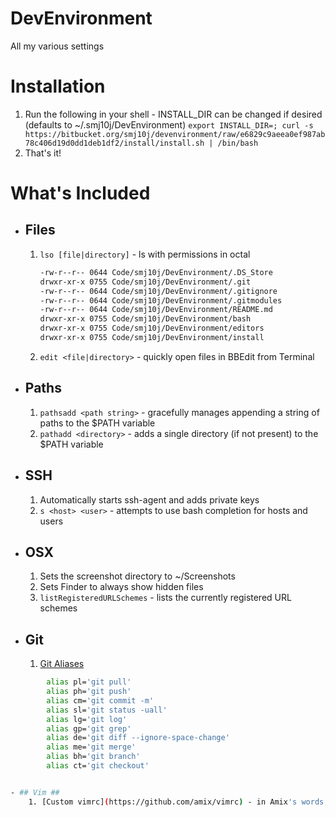DevEnvironment
==============

All my various settings

# Installation #

1. Run the following in your shell - INSTALL_DIR can be changed if desired (defaults to ~/.smj10j/DevEnvironment)
	```export INSTALL_DIR=; curl -s https://bitbucket.org/smj10j/devenvironment/raw/e6829c9aeea0ef987ab78c406d19d0dd1deb1df2/install/install.sh | /bin/bash```
2. That's it!



# What's Included #

- ## Files ##
	1. ```lso [file|directory]``` - ls with permissions in octal
		```bash
		-rw-r--r-- 0644 Code/smj10j/DevEnvironment/.DS_Store
		drwxr-xr-x 0755 Code/smj10j/DevEnvironment/.git
		-rw-r--r-- 0644 Code/smj10j/DevEnvironment/.gitignore
		-rw-r--r-- 0644 Code/smj10j/DevEnvironment/.gitmodules
		-rw-r--r-- 0644 Code/smj10j/DevEnvironment/README.md
		drwxr-xr-x 0755 Code/smj10j/DevEnvironment/bash
		drwxr-xr-x 0755 Code/smj10j/DevEnvironment/editors
		drwxr-xr-x 0755 Code/smj10j/DevEnvironment/install
		
	2. ```edit <file|directory>``` - quickly open files in BBEdit from Terminal
	
	
- ## Paths ##
	1. ```pathsadd <path string>``` - gracefully manages appending a string of paths to the $PATH variable
	2. ```pathadd <directory>``` - adds a single directory (if not present) to the $PATH variable
		
		
- ## SSH ##
	1. Automatically starts ssh-agent and adds private keys
	2. ```s <host> <user>``` - attempts to use bash completion for hosts and users


- ## OSX ##
	1. Sets the screenshot directory to  ~/Screenshots
	2. Sets Finder to always show hidden files
	3. ```listRegisteredURLSchemes``` - lists the currently registered URL schemes


- ## Git ##
	1. [Git Aliases](http://www.jperla.com/blog/post/teach-yourself-git-in-2-minutes)
```bash alias ad='git add'
		alias pl='git pull'
		alias ph='git push'
		alias cm='git commit -m'
		alias sl='git status -uall'
		alias lg='git log'
		alias gp='git grep'
		alias de='git diff --ignore-space-change'
		alias me='git merge'
		alias bh='git branch'
		alias ct='git checkout'


- ## Vim ##
	1. [Custom vimrc](https://github.com/amix/vimrc) - in Amix's words, "The Ultimate vimrc"
		
		
		
		
		
		
		
		
		